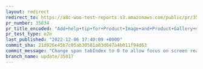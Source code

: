 ```yaml
---
layout: redirect
redirect_to: https://a8c-woo-test-reports.s3.amazonaws.com/public/pr/35834/e2e/index.html
pr_number: 35834
pr_title_encoded: "Add+help+tip+for+Product+Image+and+Product+Gallery+meta+boxes"
pr_test_type: e2e
last_published: "2022-12-06 17:40:09 +0000"
commit_sha: 21d926e45b7c05ab30581a83d647a4b011f94d63
commit_message: "Change span tabIndex to 0 to allow focus on screen readers"
branch_name: update/35017
---
```

